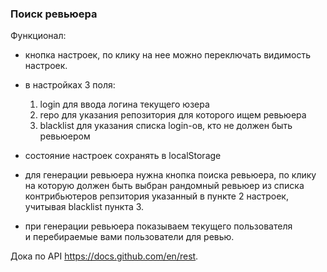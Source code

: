 ### Поиск ревьюера

Функционал:
- кнопка настроек, по клику на нее можно переключать видимость настроек.
- в настройках 3 поля:

    1. login для ввода логина текущего юзера
    2. repo для указания репозитория для которого ищем ревьюера
    3. blacklist для указания списка login-ов, кто не должен быть ревьюером
- состояние настроек сохранять в localStorage
- для генерации ревьюера нужна кнопка поиска ревьюера, по клику на которую должен быть выбран рандомный ревьюер из списка контрибьютеров репзитория указанный в пункте 2 настроек, учитывая blacklist пункта 3.
- при генерации ревьюера показываем текущего пользователя и перебираемые вами пользователи для ревью.

Дока по API https://docs.github.com/en/rest.
